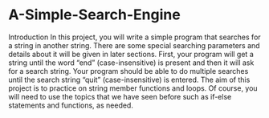 # A-Simple-Search-Engine
Introduction
In this project, you will write a simple program that searches for a string in another string. There are some special searching parameters and details about it will be given in later sections. First, your program will get a string until the word “end” (case-insensitive) is present and then it will ask for a search string. Your program should be able to do multiple searches until the search string “quit” (case-insensitive) is entered. The aim of this project is to practice on string member functions and loops. Of course, you will need to use the topics that we have seen before such as if-else statements and functions, as needed.
